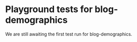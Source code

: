 # Playground tests for blog-demographics
We are still awaiting the first test run for blog-demographics.
